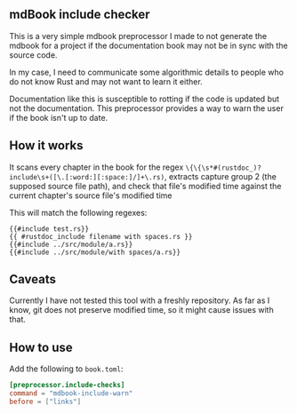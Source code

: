 mdBook include checker
----

This is a very simple mdbook preprocessor I made to not generate the mdbook for a project if the documentation book may not be in sync with the source code.

In my case, I need to communicate some algorithmic details to people who do not know Rust and may not want to learn it either.

Documentation like this is susceptible to rotting if the code is updated but not the documentation. This preprocessor provides a way to warn the user if the book isn't up to date.

How it works
----

It scans every chapter in the book for the regex `\{\{\s*#(rustdoc_)?include\s+([\.[:word:][:space:]/]+\.rs)`, extracts capture group 2 (the supposed source file path), and check that file's modified time against the current chapter's source file's modified time

This will match the following regexes:
```
{{#include test.rs}}
{{ #rustdoc_include	filename with spaces.rs }}
{{#include ../src/module/a.rs}}
{{#include ../src/module/with spaces/a.rs}}
```

Caveats
----

Currently I have not tested this tool with a freshly repository. As far as I know, git does not preserve modified time, so it might cause issues with that.

How to use
----

Add the following to `book.toml`:
```toml
[preprocessor.include-checks]
command = "mdbook-include-warn"
before = ["links"]
```

